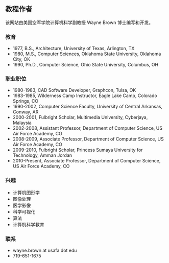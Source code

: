 ## 教程作者

该网站由美国空军学院计算机科学副教授 Wayne Brown 博士编写和开发。

### 教育
- 1977, B.S., Architecture, University of Texas, Arlington, TX
- 1980, M.S., Computer Sciences, Oklahoma State University, Oklahoma City, OK
- 1990, Ph.D., Computer Science, Ohio State University, Columbus, OH

### 职业职位
- 1980-1983, CAD Software Developer, Graphcon, Tulsa, OK
- 1983-1985, Wilderness Camp Instructor, Eagle Lake Camp, Colorado Springs, CO
- 1990-2002, Computer Science Faculty, University of Central Arkansas, Conway, AR
- 2000-2001, Fulbright Scholar, Multimedia University, Cyberjaya, Malaysia
- 2002-2008, Assistant Professor, Department of Computer Science, US Air Force Academy, CO
- 2008-2009, Associate Professor, Department of Computer Science, US Air Force Academy, CO
- 2009-2010, Fulbright Scholar, Princess Sumaya University for Technology, Amman Jordan
- 2010-Present, Associate Professor, Department of Computer Science, US Air Force Academy, CO

### 兴趣
- 计算机图形学
- 图像处理
- 医学影像
- 科学可视化
- 算法
- 计算机科学教育

### 联系
- wayne.brown at usafa dot edu
- 719-651-1675
